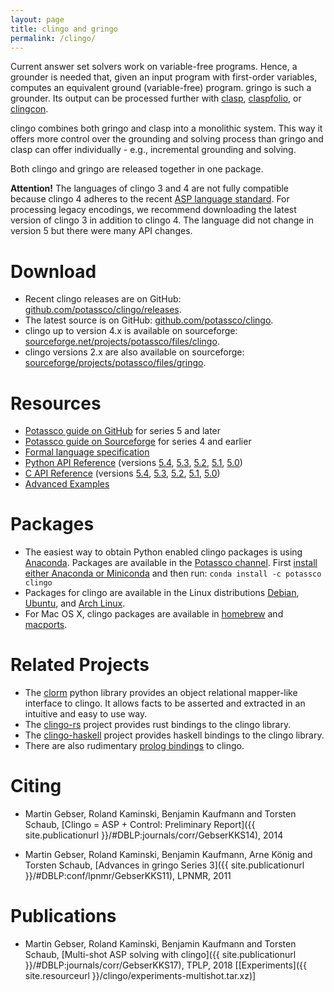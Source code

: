 ```yaml
---
layout: page
title: clingo and gringo
permalink: /clingo/
---
```


Current answer set solvers work on variable-free programs.
Hence, a grounder is needed that, given an input program with first-order variables, computes an equivalent ground (variable-free) program.
gringo is such a grounder.
Its output can be processed further with [clasp](/clasp/), [claspfolio](/labs/claspfolio/), or [clingcon](/clingcon/).

clingo combines both gringo and clasp into a monolithic system.
This way it offers more control over the grounding and solving process than gringo and clasp can offer individually - e.g., incremental grounding and solving.

Both clingo and gringo are released together in one package.

**Attention!** The languages of clingo 3 and 4 are not fully compatible because clingo 4 adheres to the recent [ASP language standard][aspcore].
For processing legacy encodings, we recommend downloading the latest version of clingo 3 in addition to clingo 4.
The language did not change in version 5 but there were many API changes.

# Download

- Recent clingo releases are on GitHub: [github.com/potassco/clingo/releases][clingo-releases].
- The latest source is on GitHub: [github.com/potassco/clingo][clingo-github].
- clingo up to version 4.x is available on sourceforge: [sourceforge.net/projects/potassco/files/clingo][clingo-sf].
- clingo versions 2.x are also available on sourceforge: [sourceforge/projects/potassco/files/gringo][gringo-sf].

# Resources

- [Potassco guide on GitHub][guide-github] for series 5 and later
- [Potassco guide on Sourceforge][guide-sf] for series 4 and earlier
- [Formal language specification][ag]
- [Python API Reference](/clingo/python-api/current/) (versions
  [5.4](/clingo/python-api/5.4/),
  [5.3](/clingo/python-api/5.3/clingo.html),
  [5.2](/clingo/python-api/5.2/clingo.html),
  [5.1](/clingo/python-api/5.1/clingo.html),
  [5.0](/clingo/python-api/5.0/clingo.html))
- [C API Reference](/clingo/c-api/current/) (versions
  [5.4](/clingo/c-api/5.4/),
  [5.3](/clingo/c-api/5.3/),
  [5.2](/clingo/c-api/5.2/),
  [5.1](/clingo/c-api/5.1/),
  [5.0](/clingo/c-api/5.0/))
- [Advanced Examples](/clingo/examples/)

# Packages

- The easiest way to obtain Python enabled clingo packages is using [Anaconda][conda].
  Packages are available in the [Potassco channel][conda-channel].
  First [install either Anaconda or Miniconda][conda-install] and then run:
  `conda install -c potassco clingo`
- Packages for clingo are available in the Linux distributions
  [Debian][package-debian],
  [Ubuntu][package-ubuntu], and
  [Arch Linux][package-arch].
- For Mac OS X, clingo packages are available in
  [homebrew][package-brew] and
  [macports][package-macports].

# Related Projects

- The [clorm] python library provides an object relational mapper-like interface to clingo.
  It allows facts to be asserted and extracted in an intuitive and easy to use way.
- The [clingo-rs] project provides rust bindings to the clingo library.
- The [clingo-haskell] project provides haskell bindings to the clingo library.
- There are also rudimentary [prolog bindings][clingo-pl] to clingo.

# Citing

- Martin Gebser, Roland Kaminski, Benjamin Kaufmann and Torsten Schaub,
  [Clingo = ASP + Control: Preliminary Report]({{ site.publicationurl }}/#DBLP:journals/corr/GebserKKS14), 2014

- Martin Gebser, Roland Kaminski, Benjamin Kaufmann, Arne König and Torsten Schaub,
  [Advances in gringo Series 3]({{ site.publicationurl }}/#DBLP:conf/lpnmr/GebserKKS11), LPNMR, 2011

# Publications

- Martin Gebser, Roland Kaminski, Benjamin Kaufmann and Torsten Schaub,
  [Multi-shot ASP solving with clingo]({{ site.publicationurl }}/#DBLP:journals/corr/GebserKKS17), TPLP, 2018
  \[[Experiments]({{ site.resourceurl }}/clingo/experiments-multishot.tar.xz)\]

[clorm]: https://github.com/daveraja/clorm
[clingo-rs]: https://github.com/potassco/clingo-rs
[clingo-haskell]: https://github.com/tsahyt/clingo-haskell
[clingo-pl]: https://github.com/JanWielemaker/clingo
[conda]: https://conda.io
[conda-install]: https://conda.io/projects/conda/en/latest/user-guide/install/index.html
[conda-channel]: https://anaconda.org/potassco/clingo
[aspcore]: https://www.mat.unical.it/aspcomp2013/ASPStandardization
[clingo-github]: https://github.com/potassco/clingo
[clingo-releases]: https://github.com/potassco/clingo/releases
[clingo-sf]: https://sourceforge.net/projects/potassco/files/clingo
[gringo-sf]: https://sourceforge.net/projects/potassco/files/gringo
[guide-github]: https://github.com/potassco/guide/releases
[guide-sf]: https://sourceforge.net/projects/potassco/files/guide
[ag]: https://www.cs.utexas.edu/users/vl/papers/AG.pdf
[package-debian]: https://packages.debian.org/gringo
[package-ubuntu]: https://packages.ubuntu.com/gringo
[package-arch]: https://aur.archlinux.org/packages/clingo
[package-brew]: https://formulae.brew.sh/formula/clingo
[package-macports]: https://www.macports.org/ports.php?by=name&substr=gringo
